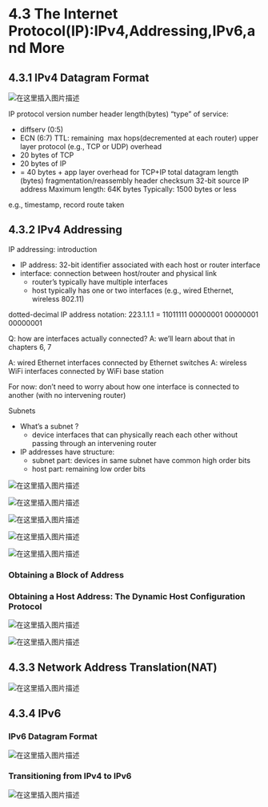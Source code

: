 # 4.3 The Internet Protocol(IP):IPv4,Addressing,IPv6,and More
## 4.3.1 IPv4 Datagram Format


![在这里插入图片描述](https://i-blog.csdnimg.cn/direct/571c483d20524e01affddd5ef4232307.png#pic_center)

IP protocol version number
header length(bytes)
“type” of service:
- diffserv (0:5)
- ECN (6:7)
TTL: remaining  max hops(decremented at each router)
upper layer protocol (e.g., TCP or UDP)
overhead
- 20 bytes of TCP
- 20 bytes of IP
- = 40 bytes + app layer overhead for TCP+IP
total datagram length (bytes)
fragmentation/reassembly
header checksum
32-bit source IP address
Maximum length: 64K bytes
Typically: 1500 bytes or less

e.g., timestamp, record route taken
## 4.3.2 IPv4 Addressing

IP addressing: introduction

- IP address: 32-bit identifier associated with each host or router interface
- interface: connection between host/router and physical link
	- router’s typically have multiple interfaces
	- host typically has one or two interfaces (e.g., wired Ethernet, wireless 802.11)

dotted-decimal IP address notation:
223.1.1.1 = 11011111 00000001 00000001 00000001

Q: how are interfaces actually connected?
A: we’ll learn about that in chapters 6, 7

A: wired Ethernet interfaces connected by Ethernet switches
A: wireless WiFi interfaces connected by WiFi base station

For now: don’t need to worry about how one interface is connected to another (with no intervening router)

Subnets
- What’s a subnet ?
	- device interfaces that can physically reach each other without passing through an intervening router
- IP addresses have structure:
	- subnet part: devices in same subnet have common high order bits
	- host part: remaining low order bits




![在这里插入图片描述](https://i-blog.csdnimg.cn/direct/58664f03be8042ae8b839fc3008ae2a3.png#pic_center)



![在这里插入图片描述](https://i-blog.csdnimg.cn/direct/cbc7b7057f9644fcbb07b8c5c3a04d18.png#pic_center)



![在这里插入图片描述](https://i-blog.csdnimg.cn/direct/bb28ba919f1441a189dc82dc5120a176.png#pic_center)


![在这里插入图片描述](https://i-blog.csdnimg.cn/direct/152567e6f693403b89644be87672e1c2.png#pic_center)



![在这里插入图片描述](https://i-blog.csdnimg.cn/direct/1a42272fb45c4fb2935c327aacfc5117.png#pic_center)



### Obtaining a Block of Address


### Obtaining a Host Address: The Dynamic Host Configuration Protocol



![在这里插入图片描述](https://i-blog.csdnimg.cn/direct/fd4c254a5e904c66ba39ede597a6f142.png#pic_center)


![在这里插入图片描述](https://i-blog.csdnimg.cn/direct/63ba5046fcbd4133bd5db2af09be2313.png#pic_center)



## 4.3.3 Network Address Translation(NAT)



![在这里插入图片描述](https://i-blog.csdnimg.cn/direct/33948859a0b7474ea97617655f46e64b.png#pic_center)


## 4.3.4 IPv6




### IPv6 Datagram Format




![在这里插入图片描述](https://i-blog.csdnimg.cn/direct/732d89cab0bf42c18c8c30ff5101d38e.png#pic_center)



### Transitioning from IPv4 to IPv6



![在这里插入图片描述](https://i-blog.csdnimg.cn/direct/ce254e37bde24f6fbaa7142c1d89b187.png#pic_center)
